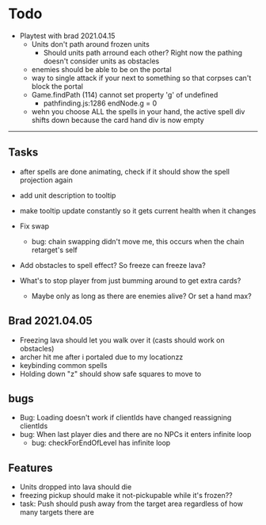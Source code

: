 # Todo

- Playtest with brad 2021.04.15
  - Units don't path around frozen units
    - Should units path arround each other? Right now the pathing doesn't consider units as obstacles
  - enemies should be able to be on the portal
  - way to single attack if your next to something so that corpses can't block the portal
  - Game.findPath (114) cannot set property 'g' of undefined
    - pathfinding.js:1286 endNode.g = 0
  - wehn you choose ALL the spells in your hand, the active spell div shifts down because the card hand div is now empty

---

## Tasks

- after spells are done animating, check if it should show the spell projection again
- add unit description to tooltip
- make tooltip update constantly so it gets current health when it changes

- Fix swap
  - bug: chain swapping didn't move me, this occurs when the chain retarget's self
- Add obstacles to spell effect? So freeze can freeze lava?
- What's to stop player from just bumming around to get extra cards?
  - Maybe only as long as there are enemies alive? Or set a hand max?

## Brad 2021.04.05

- Freezing lava should let you walk over it (casts should work on obstacles)
- archer hit me after i portaled due to my locationzz
- keybinding common spells
- Holding down "z" should show safe squares to move to

## bugs

- Bug: Loading doesn't work if clientIds have changed reassigning clientIds
- bug: When last player dies and there are no NPCs it enters infinite loop
  - bug: checkForEndOfLevel has infinite loop

## Features

- Units dropped into lava should die
- freezing pickup should make it not-pickupable while it's frozen??
- task: Push should push away from the target area regardless of how many targets there are
